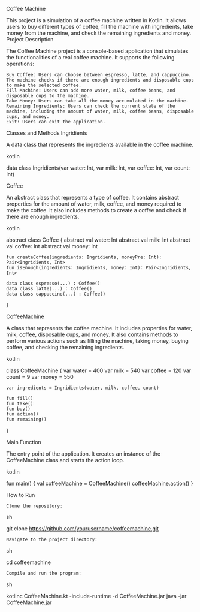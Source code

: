 Coffee Machine

This project is a simulation of a coffee machine written in Kotlin. It allows users to buy different types of coffee, fill the machine with ingredients, take money from the machine, and check the remaining ingredients and money.
Project Description

The Coffee Machine project is a console-based application that simulates the functionalities of a real coffee machine. It supports the following operations:

    Buy Coffee: Users can choose between espresso, latte, and cappuccino. The machine checks if there are enough ingredients and disposable cups to make the selected coffee.
    Fill Machine: Users can add more water, milk, coffee beans, and disposable cups to the machine.
    Take Money: Users can take all the money accumulated in the machine.
    Remaining Ingredients: Users can check the current state of the machine, including the amount of water, milk, coffee beans, disposable cups, and money.
    Exit: Users can exit the application.

Classes and Methods
Ingridients

A data class that represents the ingredients available in the coffee machine.

kotlin

data class Ingridients(var water: Int, var milk: Int, var coffee: Int, var count: Int)

Coffee

An abstract class that represents a type of coffee. It contains abstract properties for the amount of water, milk, coffee, and money required to make the coffee. It also includes methods to create a coffee and check if there are enough ingredients.

kotlin

abstract class Coffee {
    abstract val water: Int
    abstract val milk: Int
    abstract val coffee: Int
    abstract val money: Int

    fun createCoffee(ingredients: Ingridients, moneyPre: Int): Pair<Ingridients, Int>
    fun isEnough(ingredients: Ingridients, money: Int): Pair<Ingridients, Int>

    data class espresso(...) : Coffee()
    data class latte(...) : Coffee()
    data class cappuccino(...) : Coffee()
}

CoffeeMachine

A class that represents the coffee machine. It includes properties for water, milk, coffee, disposable cups, and money. It also contains methods to perform various actions such as filling the machine, taking money, buying coffee, and checking the remaining ingredients.

kotlin

class CoffeeMachine {
    var water = 400
    var milk = 540
    var coffee = 120
    var count = 9
    var money = 550

    var ingredients = Ingridients(water, milk, coffee, count)

    fun fill()
    fun take()
    fun buy()
    fun action()
    fun remaining()
}

Main Function

The entry point of the application. It creates an instance of the CoffeeMachine class and starts the action loop.

kotlin

fun main() {
    val coffeeMachine = CoffeeMachine()
    coffeeMachine.action()
}

How to Run

    Clone the repository:

sh

git clone https://github.com/yourusername/coffeemachine.git

    Navigate to the project directory:

sh

cd coffeemachine

    Compile and run the program:

sh

kotlinc CoffeeMachine.kt -include-runtime -d CoffeeMachine.jar
java -jar CoffeeMachine.jar
